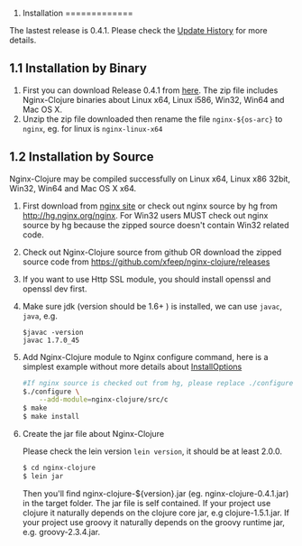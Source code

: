 1. Installation
=============

The lastest release is 0.4.1. Please check the  [Update History](downloads.html) for more details.

1.1 Installation by Binary
-------------

1. First you can download  Release 0.4.1  from [here](https://sourceforge.net/projects/nginx-clojure/files/). 
The zip file includes Nginx-Clojure binaries about Linux x64, Linux i586, Win32, Win64 and Mac OS X.
1. Unzip the zip file downloaded then rename the file `nginx-${os-arc}` to `nginx`, eg. for linux is `nginx-linux-x64`


1.2 Installation by Source
-------------

Nginx-Clojure may be compiled successfully on Linux x64, Linux x86 32bit, Win32, Win64 and Mac OS X x64.

1. First download from [nginx site](http://nginx.org/en/download.html) or check out nginx source by hg from http://hg.nginx.org/nginx. 
For Win32 users MUST check out nginx source by hg because the zipped source doesn't contain Win32 related code.
1. Check out Nginx-Clojure source from github OR download the zipped source code from https://github.com/xfeep/nginx-clojure/releases
1. If you want to use Http SSL module, you should install openssl and openssl dev first.
1. Make sure jdk (version should be 1.6+ ) is installed, we can use `javac`, `java`, e.g.

	```shell
	$javac -version
	javac 1.7.0_45
	````
1. Add Nginx-Clojure module to Nginx configure command, here is a simplest example without more details about [InstallOptions](http://wiki.nginx.org/InstallOptions)

	```bash
	#If nginx source is checked out from hg, please replace ./configure with auto/configure
	$./configure \
		--add-module=nginx-clojure/src/c
	$ make
	$ make install
	```
1. Create the jar file about Nginx-Clojure

	Please check the lein version `lein version`, it should be at least 2.0.0.

	```bash
	$ cd nginx-clojure
	$ lein jar
	```
	Then you'll find nginx-clojure-${version}.jar (eg. nginx-clojure-0.4.1.jar) in the target folder. 
	The jar file is self contained. If your project use clojure  it naturally depends on the clojure core jar, e.g clojure-1.5.1.jar.
	If your project use groovy it naturally depends on the groovy runtime jar, e.g. groovy-2.3.4.jar.
